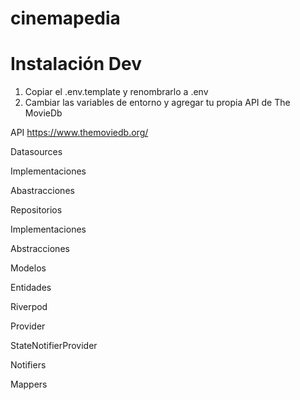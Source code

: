 # cinemapedia



# Instalación Dev
1. Copiar el .env.template y renombrarlo a .env
2. Cambiar las variables de entorno y agregar tu propia API de The MovieDb

API
https://www.themoviedb.org/


Datasources

Implementaciones

Abastracciones

Repositorios

Implementaciones

Abstracciones

Modelos

Entidades

Riverpod

Provider

StateNotifierProvider

Notifiers

Mappers